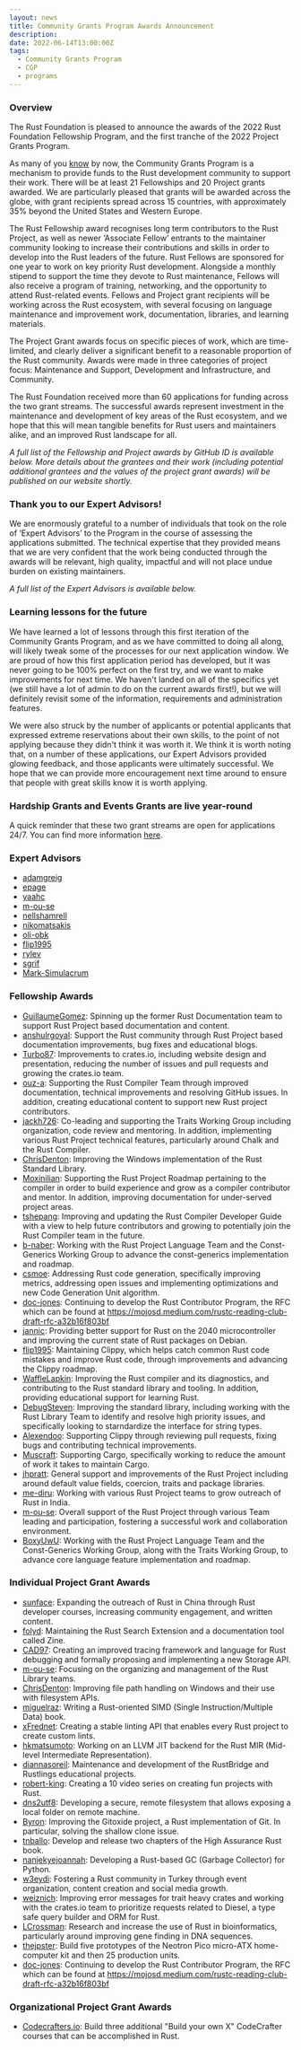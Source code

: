 ```yaml
---
layout: news
title: Community Grants Program Awards Announcement
description:
date: 2022-06-14T13:00:00Z
tags:
  - Community Grants Program
  - CGP
  - programs
---
```


### Overview

The Rust Foundation is pleased to announce the awards of the 2022 Rust Foundation Fellowship Program, and the first tranche of the 2022 Project Grants Program.

As many of you [know](https://foundation.rust-lang.org/news/2021-12-09-news-rust-foundation-to-launch-community-grants-program/) by now, the Community Grants Program is a mechanism to provide funds to the Rust development community to support their work. There will be at least 21 Fellowships and 20 Project grants awarded. We are particularly pleased that grants will be awarded across the globe, with grant recipients spread across 15 countries, with approximately 35% beyond the United States and Western Europe.

The Rust Fellowship award recognises long term contributors to the Rust Project, as well as newer ‘Associate Fellow’ entrants to the maintainer community looking to increase their contributions and skills in order to develop into the Rust leaders of the future. Rust Fellows are sponsored for one year to work on key priority Rust development. Alongside a monthly stipend to support the time they devote to Rust maintenance, Fellows will also receive a program of training, networking, and the opportunity to attend Rust-related events. Fellows and Project grant recipients will be working across the Rust ecosystem, with several focusing on language maintenance and improvement work, documentation, libraries, and learning materials.

The Project Grant awards focus on specific pieces of work, which are time-limited, and clearly deliver a significant benefit to a reasonable proportion of the Rust community. Awards were made in three categories of project focus: Maintenance and Support, Development and Infrastructure, and Community.

The Rust Foundation received more than 60 applications for funding across the two grant streams. The successful awards represent investment in the maintenance and development of key areas of the Rust ecosystem, and we hope that this will mean tangible benefits for Rust users and maintainers alike, and an improved Rust landscape for all.

*A full list of the Fellowship and Project awards by GitHub ID is available below. More details about the grantees and their work (including potential additional grantees and the values of the project grant awards) will be published on our website shortly.*

### Thank you to our Expert Advisors\!

We are enormously grateful to a number of individuals that took on the role of ‘Expert Advisors’ to the Program in the course of assessing the applications submitted. The technical expertise that they provided means that we are very confident that the work being conducted through the awards will be relevant, high quality, impactful and will not place undue burden on existing maintainers.

*A full list of the Expert Advisors is available below.*

### Learning lessons for the future

We have learned a lot of lessons through this first iteration of the Community Grants Program, and as we have committed to doing all along, will likely tweak some of the processes for our next application window. We are proud of how this first application period has developed, but it was never going to be 100% perfect on the first try, and we want to make improvements for next time. We haven't landed on all of the specifics yet (we still have a lot of admin to do on the current awards first\!), but we will definitely revisit some of the information, requirements and administration features.

We were also struck by the number of applicants or potential applicants that expressed extreme reservations about their own skills, to the point of not applying because they didn't think it was worth it. We think it is worth noting that, on a number of these applications, our Expert Advisors provided glowing feedback, and those applicants were ultimately successful. We hope that we can provide more encouragement next time around to ensure that people with great skills know it is worth applying.

### Hardship Grants and Events Grants are live year-round

A quick reminder that these two grant streams are open for applications 24/7. You can find more information [here](https://foundation.rust-lang.org/grants/).

### Expert Advisors

* [adamgreig](https://github.com/adamgreig/)
* [epage](https://github.com/epage)
* [yaahc](https://github.com/yaahc/)
* [m-ou-se](https://github.com/m-ou-se/)
* [nellshamrell](https://github.com/nellshamrell)
* [nikomatsakis](https://github.com/nikomatsakis)
* [oli-obk](https://github.com/oli-obk)
* [flip1995](https://github.com/flip1995)
* [rylev](https://github.com/rylev)
* [sgrif](https://github.com/sgrif)
* [Mark-Simulacrum](https://github.com/Mark-Simulacrum)

### Fellowship Awards

* [GuillaumeGomez](https://github.com/GuillaumeGomez)\: Spinning up the former Rust Documentation team to support Rust Project based documentation and content.
* [anshulrgoyal](https://github.com/anshulrgoyal/)\: Support the Rust community through Rust Project based documentation improvements, bug fixes and educational blogs.
* [Turbo87](https://github.com/Turbo87/)\: Improvements to crates.io, including website design and presentation, reducing the number of issues and pull requests and growing the crates.io team.
* [ouz-a](https://github.com/ouz-a)\: Supporting the Rust Compiler Team through improved documentation, technical improvements and resolving GitHub issues. In addition, creating educational content to support new Rust project contributors.
* [jackh726](https://github.com/jackh726)\: Co-leading and supporting the Traits Working Group including organization, code review and mentoring. In addition, implementing various Rust Project technical features, particularly around Chalk and the Rust Compiler.
* [ChrisDenton](https://github.com/ChrisDenton)\: Improving the Windows implementation of the Rust Standard Library.
* [Moxinilian](https://github.com/Moxinilian)\: Supporting the Rust Project Roadmap pertaining to the compiler in order to build experience and grow as a compiler contributor and mentor. In addition, improving documentation for under-served project areas.
* [tshepang](https://github.com/tshepang)\: Improving and updating the Rust Compiler Developer Guide with a view to help future contributors and growing to potentially join the Rust Compiler team in the future.
* [b-naber](https://github.com/b-naber)\: Working with the Rust Project Language Team and the Const-Generics Working Group to advance the const-generics implementation and roadmap.
* [csmoe](https://github.com/csmoe)\: Addressing Rust code generation, specifically improving metrics, addressing open issues and implementing optimizations and new Code Generation Unit algorithm.
* [doc-jones](https://github.com/doc-jones)\: Continuing to develop the Rust Contributor Program, the RFC which can be found at https://mojosd.medium.com/rustc-reading-club-draft-rfc-a32b16f803bf
* [jannic](https://github.com/jannic/)\: Providing better support for Rust on the 2040 microcontroller and improving the current state of Rust packages on Debian.
* [flip1995](https://github.com/flip1995)\: Maintaining Clippy, which helps catch common Rust code mistakes and improve Rust code, through improvements and advancing the Clippy roadmap.
* [WaffleLapkin](https://github.com/WaffleLapkin)\: Improving the Rust compiler and its diagnostics, and contributing to the Rust standard library and tooling. In addition, providing educational support for learning Rust.
* [DebugSteven](https://github.com/DebugSteven)\: Improving the standard library, including working with the Rust Library Team to identify and resolve high priority issues, and specifically looking to starndardize the interface for string types.
* [Alexendoo](https://github.com/Alexendoo)\: Supporting Clippy through reviewing pull requests, fixing bugs and contributing technical improvements.
* [Muscraft](https://github.com/Muscraft)\: Supporting Cargo, specifically working to reduce the amount of work it takes to maintain Cargo.
* [jhpratt](https://github.com/jhpratt)\: General support and improvements of the Rust Project including around default value fields, coercion, traits and package libraries.
* [me-diru](https://github.com/me-diru)\: Working with various Rust Project teams to grow outreach of Rust in India.
* [m-ou-se](https://github.com/m-ou-se/)\: Overall support of the Rust Project through various Team leading and participation, fostering a successful work and collaboration environment.
* [BoxyUwU](https://github.com/BoxyUwU)\: Working with the Rust Project Language Team and the Const-Generics Working Group, along with the Traits Working Group, to advance core language feature implementation and roadmap.

### Individual Project Grant Awards

* [sunface](https://github.com/sunface/)\: Expanding the outreach of Rust in China through Rust developer courses, increasing community engagement, and written content.
* [folyd](https://github.com/folyd)\: Maintaining the Rust Search Extension and a documentation tool called Zine.
* [CAD97](https://github.com/CAD97/)\: Creating an improved tracing framework and language for Rust debugging and formally proposing and implementing a new Storage API.
* [m-ou-se](https://github.com/m-ou-se/)\: Focusing on the organizing and management of the Rust Library teams.
* [ChrisDenton](https://github.com/ChrisDenton)\: Improving file path handling on Windows and their use with filesystem APIs.
* [miguelraz](https://github.com/miguelraz)\: Writing a Rust-oriented SIMD (Single Instruction/Multiple Data) book.
* [xFrednet](https://github.com/xFrednet)\: Creating a stable linting API that enables every Rust project to create custom lints.
* [hkmatsumoto](https://github.com/hkmatsumoto)\: Working on an LLVM JIT backend for the Rust MIR (Mid-level Intermediate Representation).
* [diannasoreil](https://github.com/diannasoreil)\: Maintenance and development of the RustBridge and Rustlings educational projects.
* [robert-king](https://gist.github.com/robert-king)\: Creating a 10 video series on creating fun projects with Rust.
* [dns2utf8](https://github.com/dns2utf8/)\: Developing a secure, remote filesystem that allows exposing a local folder on remote machine.
* [Byron](https://github.com/Byron)\: Improving the Gitoxide project, a Rust implementation of Git. In particular, solving the shallow clone issue.
* [tnballo](https://github.com/tnballo)\: Develop and release two chapters of the High Assurance Rust book.
* [nanjekyejoannah](https://github.com/nanjekyejoannah)\: Developing a Rust-based GC (Garbage Collector) for Python.
* [w3eydi](https://github.com/w3eydi)\: Fostering a Rust community in Turkey through event organization, content creation and social media growth.
* [weiznich](https://github.com/weiznich)\: Improving error messages for trait heavy crates and working with the crates.io team to prioritize requests related to Diesel, a type safe query builder and ORM for Rust.
* [LCrossman](https://github.com/LCrossman)\: Research and increase the use of Rust in bioinformatics, particularly around improving gene finding in DNA sequences.
* [thejpster](https://github.com/thejpster)\: Build five prototypes of the Neotron Pico micro-ATX home-computer kit and then 25 production units.
* [doc-jones](https://github.com/doc-jones)\: Continuing to develop the Rust Contributor Program, the RFC which can be found at https://mojosd.medium.com/rustc-reading-club-draft-rfc-a32b16f803bf

### Organizational Project Grant Awards

* [Codecrafters.io](https://codecrafters.io)\: Build three additional "Build your own X" CodeCrafter courses that can be accomplished in Rust.

